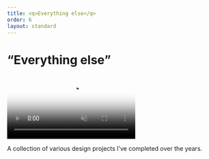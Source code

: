 ```yaml
---
title: <q>Everything else</q>
order: 6
layout: standard
---
```

<div class="page">
  <div class="type-column revealblock">
    <h1 class="centered"><q>Everything else</q></h1>
  </div>

  <div class="video-column-1000 revealblock">
    <video autoplay loop muted playsinline poster="https://res.cloudinary.com/benludwig/image/upload/f_auto,q_auto:best/v1578688255/SMNGA1D_Frame_ndy771.png">
      <source src="https://res.cloudinary.com/benludwig/video/upload/vc_auto/v1578688359/SMNGA1D_ew87l0.mp4">
      <source src="https://res.cloudinary.com/benludwig/video/upload/vc_auto/v1578688359/SMNGA1D_ew87l0.webm" type="video/webm">
      Your browser does not support the video tag.
    </video>
    <p class="caption">A collection of various design projects I’ve completed over the years.</p>
  </div>

</div>
